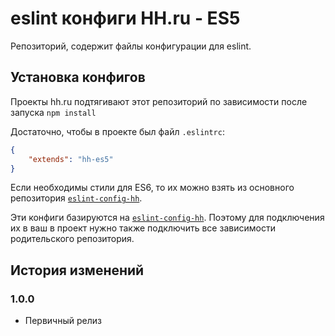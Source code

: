 # eslint конфиги HH.ru - ES5

Репозиторий, содержит файлы конфигурации для eslint.

## Установка конфигов

Проекты hh.ru подтягивают этот репозиторий по зависимости после запуска `npm install`

Достаточно, чтобы в проекте был файл `.eslintrc`:

```json
{
    "extends": "hh-es5"
}
```

Если необходимы стили для ES6, то их можно взять из основного репозитория [`eslint-config-hh`](https://github.com/hhru/eslint-config-hh).

Эти конфиги базируются на [`eslint-config-hh`](https://github.com/hhru/eslint-config-hh). Поэтому для подключения их в ваш в проект нужно также подключить все зависимости родительского репозитория.

## История изменений

### 1.0.0

* Первичный релиз